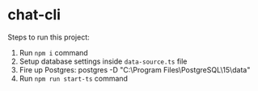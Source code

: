 # chat-cli

Steps to run this project:

1. Run `npm i` command
2. Setup database settings inside `data-source.ts` file
3. Fire up Postgres: postgres -D "C:\Program Files\PostgreSQL\15\data"
4. Run `npm run start-ts` command
